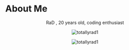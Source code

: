 # About Me

<p align="center">RaD , 20 years old,  coding enthusiast</p>

<p align="center"><img align="center" src="https://komarev.com/ghpvc/?username=totallyrad1" alt="totallyrad1" /></p>

<p align="left">
</p>


<p align="center"><img align="center" src="https://github-readme-stats.vercel.app/api/top-langs?username=totallyrad1&show_icons=true&locale=en&layout=compact" alt="totallyrad1" /></p>

